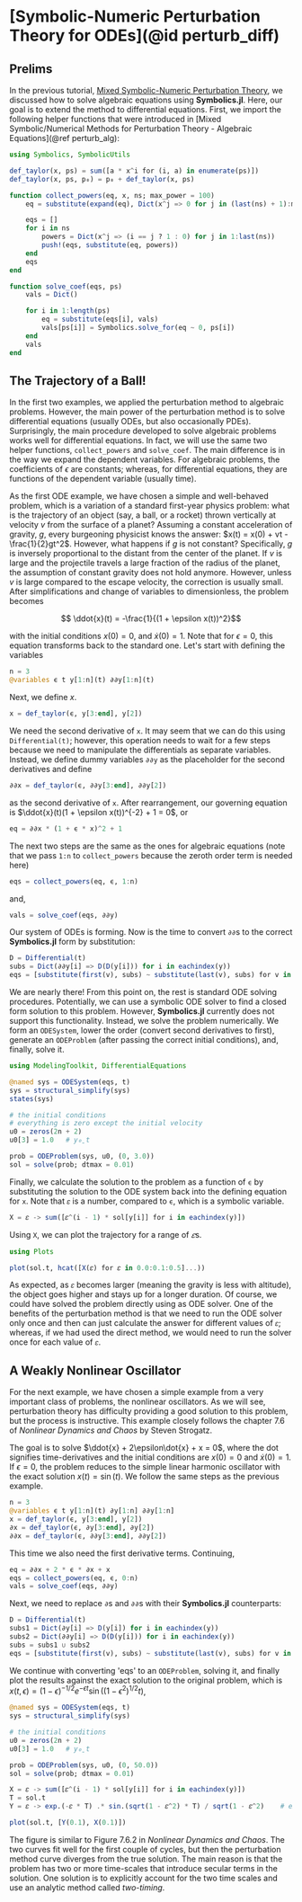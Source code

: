 # [Symbolic-Numeric Perturbation Theory for ODEs](@id perturb_diff)

## Prelims

In the previous tutorial, [Mixed Symbolic-Numeric Perturbation Theory](https://symbolics.juliasymbolics.org/stable/examples/perturbation), we discussed how to solve algebraic equations using **Symbolics.jl**. Here, our goal is to extend the method to differential equations. First, we import the following helper functions that were introduced in [Mixed Symbolic/Numerical Methods for Perturbation Theory - Algebraic Equations](@ref perturb_alg):

```julia
using Symbolics, SymbolicUtils

def_taylor(x, ps) = sum([a * x^i for (i, a) in enumerate(ps)])
def_taylor(x, ps, p₀) = p₀ + def_taylor(x, ps)

function collect_powers(eq, x, ns; max_power = 100)
    eq = substitute(expand(eq), Dict(x^j => 0 for j in (last(ns) + 1):max_power))

    eqs = []
    for i in ns
        powers = Dict(x^j => (i == j ? 1 : 0) for j in 1:last(ns))
        push!(eqs, substitute(eq, powers))
    end
    eqs
end

function solve_coef(eqs, ps)
    vals = Dict()

    for i in 1:length(ps)
        eq = substitute(eqs[i], vals)
        vals[ps[i]] = Symbolics.solve_for(eq ~ 0, ps[i])
    end
    vals
end
```

## The Trajectory of a Ball!

In the first two examples, we applied the perturbation method to algebraic problems. However, the main power of the perturbation method is to solve differential equations (usually ODEs, but also occasionally PDEs). Surprisingly, the main procedure developed to solve algebraic problems works well for differential equations. In fact, we will use the same two helper functions, `collect_powers` and `solve_coef`. The main difference is in the way we expand the dependent variables. For algebraic problems, the coefficients of $\epsilon$ are constants; whereas, for differential equations, they are functions of the dependent variable (usually time).

As the first ODE example, we have chosen a simple and well-behaved problem, which is a variation of a standard first-year physics problem: what is the trajectory of an object (say, a ball, or a rocket) thrown vertically at velocity $v$ from the surface of a planet? Assuming a constant acceleration of gravity, $g$, every burgeoning physicist knows the answer: $x(t) = x(0) + vt - \frac{1}{2}gt^2$. However, what happens if $g$ is not constant? Specifically, $g$ is inversely proportional to the distant from the center of the planet. If $v$ is large and the projectile travels a large fraction of the radius of the planet, the assumption of constant gravity does not hold anymore. However, unless $v$ is large compared to the escape velocity, the correction is usually small. After simplifications and change of variables to dimensionless, the problem becomes

```math
  \ddot{x}(t) = -\frac{1}{(1 + \epsilon x(t))^2}
```

with the initial conditions $x(0) = 0$, and $\dot{x}(0) = 1$. Note that for $\epsilon = 0$, this equation transforms back to the standard one. Let's start with defining the variables

```julia
n = 3
@variables ϵ t y[1:n](t) ∂∂y[1:n](t)
```

Next, we define $x$.

```julia
x = def_taylor(ϵ, y[3:end], y[2])
```

We need the second derivative of `x`. It may seem that we can do this using `Differential(t)`; however, this operation needs to wait for a few steps because we need to manipulate the differentials as separate variables. Instead, we define dummy variables `∂∂y` as the placeholder for the second derivatives and define

```julia
∂∂x = def_taylor(ϵ, ∂∂y[3:end], ∂∂y[2])
```

as the second derivative of `x`. After rearrangement, our governing equation is $\ddot{x}(t)(1 + \epsilon x(t))^{-2} + 1 = 0$, or

```julia
eq = ∂∂x * (1 + ϵ * x)^2 + 1
```

The next two steps are the same as the ones for algebraic equations (note that we pass `1:n` to `collect_powers` because the zeroth order term is needed here)

```julia
eqs = collect_powers(eq, ϵ, 1:n)
```

and,

```julia
vals = solve_coef(eqs, ∂∂y)
```

Our system of ODEs is forming. Now is the time to convert `∂∂`s to the correct **Symbolics.jl** form by substitution:

```julia
D = Differential(t)
subs = Dict(∂∂y[i] => D(D(y[i])) for i in eachindex(y))
eqs = [substitute(first(v), subs) ~ substitute(last(v), subs) for v in vals]
```

We are nearly there! From this point on, the rest is standard ODE solving procedures. Potentially, we can use a symbolic ODE solver to find a closed form solution to this problem. However, **Symbolics.jl** currently does not support this functionality. Instead, we solve the problem numerically. We form an `ODESystem`, lower the order (convert second derivatives to first), generate an `ODEProblem` (after passing the correct initial conditions), and, finally, solve it.

```julia
using ModelingToolkit, DifferentialEquations

@named sys = ODESystem(eqs, t)
sys = structural_simplify(sys)
states(sys)
```

```julia
# the initial conditions
# everything is zero except the initial velocity
u0 = zeros(2n + 2)
u0[3] = 1.0   # y₀ˍt

prob = ODEProblem(sys, u0, (0, 3.0))
sol = solve(prob; dtmax = 0.01)
```

Finally, we calculate the solution to the problem as a function of `ϵ` by substituting the solution to the ODE system back into the defining equation for `x`. Note that `𝜀` is a number, compared to `ϵ`, which is a symbolic variable.

```julia
X = 𝜀 -> sum([𝜀^(i - 1) * sol[y[i]] for i in eachindex(y)])
```

Using `X`, we can plot the trajectory for a range of $𝜀$s.

```julia
using Plots

plot(sol.t, hcat([X(𝜀) for 𝜀 in 0.0:0.1:0.5]...))
```

As expected, as `𝜀` becomes larger (meaning the gravity is less with altitude), the object goes higher and stays up for a longer duration. Of course, we could have solved the problem directly using as ODE solver. One of the benefits of the perturbation method is that we need to run the ODE solver only once and then can just calculate the answer for different values of `𝜀`; whereas, if we had used the direct method, we would need to run the solver once for each value of `𝜀`.

## A Weakly Nonlinear Oscillator

For the next example, we have chosen a simple example from a very important class of problems, the nonlinear oscillators. As we will see, perturbation theory has difficulty providing a good solution to this problem, but the process is instructive. This example closely follows the chapter 7.6 of *Nonlinear Dynamics and Chaos* by Steven Strogatz.

The goal is to solve $\ddot{x} + 2\epsilon\dot{x} + x = 0$, where the dot signifies time-derivatives and the initial conditions are $x(0) = 0$ and $\dot{x}(0) = 1$. If $\epsilon = 0$, the problem reduces to the simple linear harmonic oscillator with the exact solution $x(t) = \sin(t)$. We follow the same steps as the previous example.

```julia
n = 3
@variables ϵ t y[1:n](t) ∂y[1:n] ∂∂y[1:n]
x = def_taylor(ϵ, y[3:end], y[2])
∂x = def_taylor(ϵ, ∂y[3:end], ∂y[2])
∂∂x = def_taylor(ϵ, ∂∂y[3:end], ∂∂y[2])
```

This time we also need the first derivative terms. Continuing,

```julia
eq = ∂∂x + 2 * ϵ * ∂x + x
eqs = collect_powers(eq, ϵ, 0:n)
vals = solve_coef(eqs, ∂∂y)
```

Next, we need to replace `∂`s and `∂∂`s with their **Symbolics.jl** counterparts:

```julia
D = Differential(t)
subs1 = Dict(∂y[i] => D(y[i]) for i in eachindex(y))
subs2 = Dict(∂∂y[i] => D(D(y[i])) for i in eachindex(y))
subs = subs1 ∪ subs2
eqs = [substitute(first(v), subs) ~ substitute(last(v), subs) for v in vals]
```

We continue with converting 'eqs' to an `ODEProblem`, solving it, and finally plot the results against the exact solution to the original problem, which is $x(t, \epsilon) = (1 - \epsilon)^{-1/2} e^{-\epsilon t} \sin((1- \epsilon^2)^{1/2}t)$,

```julia
@named sys = ODESystem(eqs, t)
sys = structural_simplify(sys)
```

```julia
# the initial conditions
u0 = zeros(2n + 2)
u0[3] = 1.0   # y₀ˍt

prob = ODEProblem(sys, u0, (0, 50.0))
sol = solve(prob; dtmax = 0.01)

X = 𝜀 -> sum([𝜀^(i - 1) * sol[y[i]] for i in eachindex(y)])
T = sol.t
Y = 𝜀 -> exp.(-𝜀 * T) .* sin.(sqrt(1 - 𝜀^2) * T) / sqrt(1 - 𝜀^2)    # exact solution

plot(sol.t, [Y(0.1), X(0.1)])
```

The figure is similar to Figure 7.6.2 in *Nonlinear Dynamics and Chaos*. The two curves fit well for the first couple of cycles, but then the perturbation method curve diverges from the true solution. The main reason is that the problem has two or more time-scales that introduce secular terms in the solution. One solution is to explicitly account for the two time scales and use an analytic method called *two-timing*.
